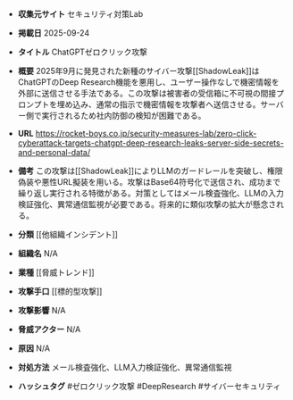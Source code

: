 - **収集元サイト**
セキュリティ対策Lab

- **掲載日**
2025-09-24

- **タイトル**
ChatGPTゼロクリック攻撃

- **概要**
2025年9月に発見された新種のサイバー攻撃[[ShadowLeak]]はChatGPTのDeep Research機能を悪用し、ユーザー操作なしで機密情報を外部に送信させる手法である。この攻撃は被害者の受信箱に不可視の間接プロンプトを埋め込み、通常の指示で機密情報を攻撃者へ送信させる。サーバー側で実行されるため社内防御の検知が困難である。

- **URL**
https://rocket-boys.co.jp/security-measures-lab/zero-click-cyberattack-targets-chatgpt-deep-research-leaks-server-side-secrets-and-personal-data/

- **備考**
この攻撃は[[ShadowLeak]]によりLLMのガードレールを突破し、権限偽装や悪性URL擬装を用いる。攻撃はBase64符号化で送信され、成功まで繰り返し実行される特徴がある。対策としてはメール検査強化、LLMの入力検証強化、異常通信監視が必要である。将来的に類似攻撃の拡大が懸念される。

- **分類**
[[他組織インシデント]]

- **組織名**
N/A

- **業種**
[[脅威トレンド]]

- **攻撃手口**
[[標的型攻撃]]

- **攻撃影響**
N/A

- **脅威アクター**
N/A

- **原因**
N/A

- **対処方法**
メール検査強化、LLM入力検証強化、異常通信監視

- **ハッシュタグ**
#ゼロクリック攻撃 #DeepResearch #サイバーセキュリティ
